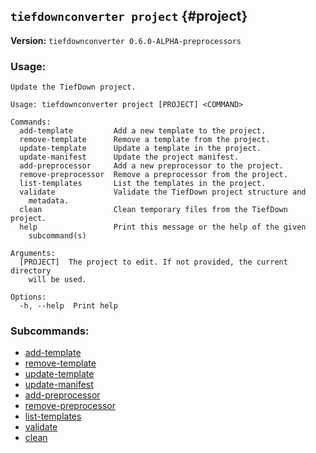 ## `tiefdownconverter project` {#project}

**Version:** `tiefdownconverter 0.6.0-ALPHA-preprocessors`

### Usage:
```
Update the TiefDown project.

Usage: tiefdownconverter project [PROJECT] <COMMAND>

Commands:
  add-template         Add a new template to the project.
  remove-template      Remove a template from the project.
  update-template      Update a template in the project.
  update-manifest      Update the project manifest.
  add-preprocessor     Add a new preprocessor to the project.
  remove-preprocessor  Remove a preprocessor from the project.
  list-templates       List the templates in the project.
  validate             Validate the TiefDown project structure and
    metadata.
  clean                Clean temporary files from the TiefDown project.
  help                 Print this message or the help of the given
    subcommand(s)

Arguments:
  [PROJECT]  The project to edit. If not provided, the current directory
    will be used.

Options:
  -h, --help  Print help
```

### Subcommands:
- [add-template](#projectadd-template)
- [remove-template](#projectremove-template)
- [update-template](#projectupdate-template)
- [update-manifest](#projectupdate-manifest)
- [add-preprocessor](#projectadd-preprocessor)
- [remove-preprocessor](#projectremove-preprocessor)
- [list-templates](#projectlist-templates)
- [validate](#projectvalidate)
- [clean](#projectclean)

